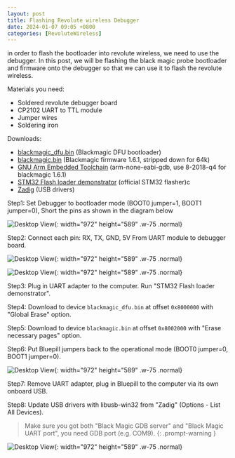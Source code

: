 ```yaml
---
layout: post
title: Flashing Revolute wireless Debugger
date: 2024-01-07 09:05 +0800
categories: [RevoluteWireless]
---
```


in order to flash the bootloader into revolute wireless, we need to use the debugger. In this post, we will be flashing the black magic probe bootloader and firmware onto the debugger so that we can use it to flash the revolute wireless.

Materials you need: 
- Soldered revolute debugger board
- CP2102 UART to TTL module
- Jumper wires
- Soldering iron

Downloads: 
- <a href="https://github.com/joric/bluetosis/releases/download/0.0.2/blackmagic_dfu.bin">blackmagic_dfu.bin</a> (Blackmagic DFU bootloader)
- <a href="https://github.com/joric/bluetosis/releases/download/0.0.2/blackmagic.bin">blackmagic.bin</a> (Blackmagic firmware 1.6.1, stripped down for 64k)
- <a href="https://developer.arm.com/tools-and-software/open-source-software/developer-tools/gnu-toolchain/gnu-rm">GNU Arm Embedded Toolchain</a> (arm-none-eabi-gdb, use 8-2018-q4 for blackmagic 1.6.1)
- <a href="https://www.st.com/en/development-tools/flasher-stm32.html">STM32 Flash loader demonstrator</a> (official STM32 flasher)c
- <a href="https://zadig.akeo.ie/">Zadig</a> (USB drivers)

Step1: Set Debugger to bootloader mode (BOOT0 jumper=1, BOOT1 jumper=0), Short the pins as shown in the diagram below



![Desktop View](https://tongtonginc.com/images/Revolute/Documentation/debugger/debuggerbootloadermodepin.png){: width="972" height="589" .w-75 .normal} 

Step2: Connect each pin: RX, TX, GND, 5V  From UART module to debugger board.



![Desktop View](https://tongtonginc.com/images/Revolute/Documentation/debugger/DebuggerConectPin.png){: width="972" height="589" .w-75 .normal} 

![Desktop View](https://tongtonginc.com/images/Revolute/Documentation/debugger/UartAdapter.jpg){: width="972" height="589" .w-75 .normal} 



Step3: Plug in UART adapter to the computer. Run "STM32 Flash loader demonstrator".

Step4: Download to device `blackmagic_dfu.bin` at offset `0x8000000` with "Global Erase" option.

Step5: Download to device `blackmagic.bin` at offset `0x8002000` with "Erase necessary pages" option.

Step6: Put Bluepill jumpers back to the operational mode (BOOT0 jumper=0, BOOT1 jumper=0).


![Desktop View](https://tongtonginc.com/images/Revolute/Documentation/debugger/functionalmodepindiagram.png){: width="972" height="589" .w-75 .normal} 


Step7: Remove UART adapter, plug in Bluepill to the computer via its own onboard USB.

Step8: Update USB drivers with libusb-win32 from "Zadig" (Options - List All Devices).

> Make sure you got both "Black Magic GDB server" and "Black Magic UART port", you need GDB port (e.g. COM9).
{: .prompt-warning }

![Desktop View](https://tongtonginc.com/images/Revolute/Documentation/debugger/comports.png){: width="972" height="589" .w-75 .normal} 